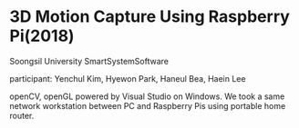 # 3D Motion Capture Using Raspberry Pi(2018)

Soongsil University SmartSystemSoftware

participant: Yenchul Kim, Hyewon Park, Haneul Bea, Haein Lee

openCV, openGL powered by Visual Studio on Windows.
We took a same network workstation between PC and Raspberry Pis using portable home router.
